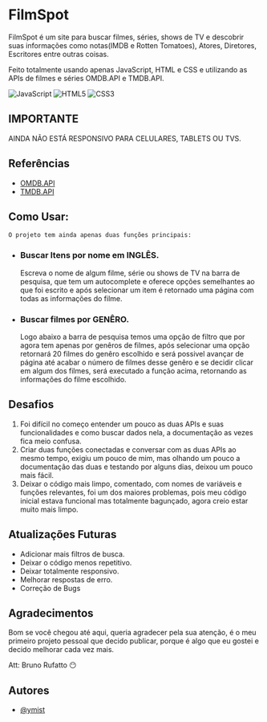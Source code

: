 # FilmSpot

FilmSpot é um site para buscar filmes, séries, shows de TV e descobrir suas informações como notas(IMDB e Rotten Tomatoes), Atores, Diretores, Escritores entre outras coisas.

Feito totalmente usando apenas JavaScript, HTML e CSS e utilizando as APIs de filmes e séries OMDB.API e TMDB.API.

![JavaScript](https://img.shields.io/badge/javascript-%23323330.svg?style=for-the-badge&logo=javascript&logoColor=%23F7DF1E)
![HTML5](https://img.shields.io/badge/html5-%23E34F26.svg?style=for-the-badge&logo=html5&logoColor=white)
![CSS3](https://img.shields.io/badge/css3-%231572B6.svg?style=for-the-badge&logo=css3&logoColor=white)
## IMPORTANTE

AINDA NÃO ESTÁ RESPONSIVO PARA CELULARES, TABLETS OU TVS.

## Referências

-   [OMDB.API](http://www.omdbapi.com/)
-   [TMDB.API](https://developer.themoviedb.org/docs/getting-started)

## Como Usar:

    O projeto tem ainda apenas duas funções principais:

-   ### Buscar Itens por nome em **INGLÊS**.
    Escreva o nome de algum filme, série ou shows de TV na barra de pesquisa, que tem um autocomplete e oferece opções semelhantes ao que foi escrito e após selecionar um item é retornado uma página com todas as informações do filme.
-   ### Buscar filmes por **GENÊRO**.
    Logo abaixo a barra de pesquisa temos uma opção de filtro que por agora tem apenas por genêros de filmes, após selecionar uma opção retornará 20 filmes do genêro escolhido e será possivel avançar de página até acabar o número de filmes desse genêro e se decidir clicar em algum dos filmes, será executado a função acima, retornando as informações do filme escolhido.

## Desafios

1. Foi difícil no começo entender um pouco as duas APIs e suas funcionalidades e como buscar dados nela, a documentação as vezes fica meio confusa.
2. Criar duas funções conectadas e conversar com as duas APIs ao mesmo tempo, exigiu um pouco de mim, mas olhando um pouco a documentação das duas e testando por alguns dias, deixou um pouco mais fácil.
3. Deixar o código mais limpo, comentado, com nomes de variáveis e funções relevantes, foi um dos maiores problemas, pois meu código inicial estava funcional mas totalmente bagunçado, agora creio estar muito mais limpo.

## Atualizações Futuras

-   Adicionar mais filtros de busca.
-   Deixar o código menos repetitivo.
-   Deixar totalmente responsivo.
-   Melhorar respostas de erro.
-   Correção de Bugs

## Agradecimentos

Bom se você chegou até aqui, queria agradecer pela sua atenção, é o meu primeiro projeto pessoal que decido publicar, porque é algo que eu gostei e decido melhorar cada vez mais.

Att: Bruno Rufatto 😶

## Autores

-   [@ymist](https://www.github.com/ymist)
